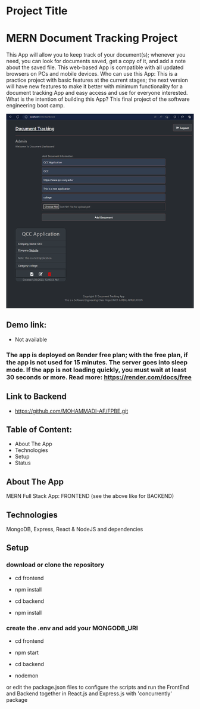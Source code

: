 # Project Title

# MERN Document Tracking Project

This App will allow you to keep track of your document(s); whenever you need, you can look for documents saved, get a copy of it, and add a note about the saved file. This web-based App is compatible with all updated browsers on PCs and mobile devices.
Who can use this App: This is a practice project with basic features at the current stages; the next version will have new features to make it better with minimum functionality for a document tracking App and easy access and use for everyone interested.
What is the intention of building this App? This final project of the software engineering boot camp.

![](images/App.png)

## Demo link:

- Not available

### The app is deployed on Render free plan; with the free plan, if the app is not used for 15 minutes. The server goes into sleep mode. If the app is not loading quickly, you must wait at least 30 seconds or more. Read more: https://render.com/docs/free

## Link to Backend

- https://github.com/MOHAMMADI-AF/FPBE.git

## Table of Content:

- About The App
- Technologies
- Setup
- Status

## About The App

MERN Full Stack App: FRONTEND (see the above like for BACKEND)

## Technologies

MongoDB, Express, React & NodeJS and dependencies

## Setup

### download or clone the repository

- cd frontend

- npm install

- cd backend

- npm install

### create the .env and add your MONGODB_URI

- cd frontend

- npm start

- cd backend

- nodemon

or edit the package.json files to configure the scripts and run the FrontEnd and Backend together in React.js and Express.js with 'concurrently' package

